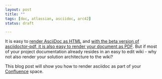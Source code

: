 ```yaml
---
layout: post
title: ""
tags: [doc, atlassian, asciidoc, arc42]
status: draft

---
```


It is easy to [render AsciiDoc as HTML](https://rdmueller.github.io/gradle_asciidoc_build/) and [with the beta version of asciidoctor-pdf, it is also easy to render your document as PDF](https://rdmueller.github.io/pdf-output/). But if most of your project documentation already resides in an easy to edit wiki - why not also render your solution architecture to the wiki?

This blog post will show you how to render asciidoc as part of your [Confluence](https://www.atlassian.com/software/confluence) space.
